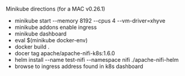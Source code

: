 Minikube directions (for a MAC v0.26.1)

* minikube start --memory 8192 --cpus 4 --vm-driver=xhyve
* minikube addons enable ingress
* minikube dashboard
* eval $(minikube docker-env)
* docker build .
* docer tag <id> apache/apache-nifi-k8s:1.6.0
* helm install --name test-nifi --namespace nifi ./apache-nifi-helm
* browse to ingress address found in k8s dashboard
